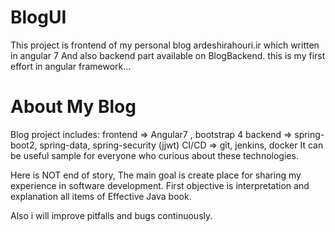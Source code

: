 # BlogUI
This project is frontend of my personal blog ardeshirahouri.ir which written in angular 7 
And also backend part available on BlogBackend.
this is my first effort in angular framework...

# About My Blog
Blog project includes:
frontend => Angular7 , bootstrap 4
backend => spring-boot2, spring-data, spring-security (jjwt) 
CI/CD => git, jenkins, docker
It can be useful sample for everyone who curious about these technologies.

Here is NOT end of story,
The main goal is create place for sharing my experience in software development.
First objective is interpretation and explanation all items of Effective Java book.

Also i will improve pitfalls and bugs continuously.
